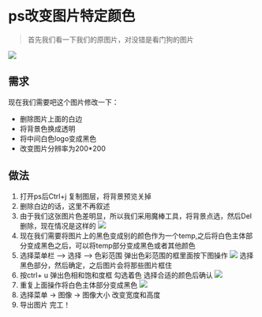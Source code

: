 # ps改变图片特定颜色

> 首先我们看一下我们的原图片，对没错是看门狗的图片

![](https://img2022.cnblogs.com/blog/2286223/202210/2286223-20221003171209401-398849588.png)

## 需求

现在我们需要吧这个图片修改一下：

* 删除图片上面的白边
* 将背景色换成透明
* 将中间白色logo变成黑色
* 改变图片分辨率为200*200

## 做法

1. 打开ps后Ctrl+j 复制图层，将背景预览关掉
2. 删除白边的话，这里不再叙述
3. 由于我们这张图片色差明显，所以我们采用魔棒工具，将背景点选，然后Del删除，现在情况是这样的
    ![](https://img2022.cnblogs.com/blog/2286223/202210/2286223-20221003171210155-211198628.png)
4. 现在我们需要将图片上的黑色变成别的颜色作为一个temp,之后将白色主体部分变成黑色之后，可以将temp部分变成黑色或者其他颜色
5. 选择菜单栏 --> 选择 --> 色彩范围 弹出色彩范围的框里面按下图操作
    ![](https://img2022.cnblogs.com/blog/2286223/202210/2286223-20221003171210911-713743793.png)
    选择黑色部分，然后确定，之后图片会将那些图片框住
6. 按ctrl+ u 弹出色相和饱和度框 勾选着色 选择合适的颜色后确认
    ![](https://img2022.cnblogs.com/blog/2286223/202210/2286223-20221003171211920-2025192922.png)
7. 重复上面操作将白色主体部分变成黑色
![](https://img2022.cnblogs.com/blog/2286223/202210/2286223-20221003171212674-332835117.png)
8. 选择菜单 -> 图像 -> 图像大小 改变宽度和高度
9. 导出图片 完工！
